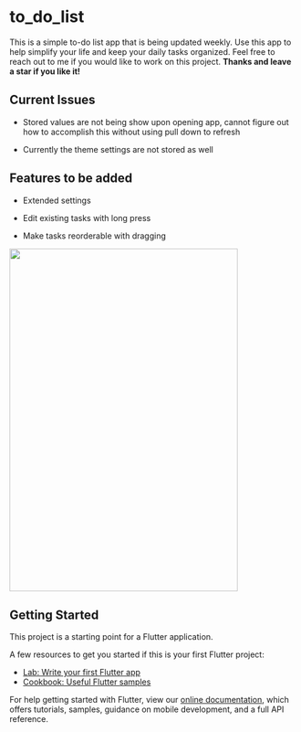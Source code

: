 # to_do_list

This is a simple to-do list app that is being updated weekly. Use this app to help
simplify your life and keep your daily tasks organized. Feel free to reach out to me 
if you would like to work on this project. **Thanks and leave a star if you like it!**

## Current Issues

- Stored values are not being show upon opening app, cannot figure out how to accomplish 
  this without using pull down to refresh
  
- Currently the theme settings are not stored as well

## Features to be added

- Extended settings

- Edit existing tasks with long press

- Make tasks reorderable with dragging


<img src="https://im2.ezgif.com/tmp/ezgif-2-87d82f04be7f.gif" width="400" height="600" />

## Getting Started

This project is a starting point for a Flutter application.

A few resources to get you started if this is your first Flutter project:

- [Lab: Write your first Flutter app](https://flutter.io/docs/get-started/codelab)
- [Cookbook: Useful Flutter samples](https://flutter.io/docs/cookbook)

For help getting started with Flutter, view our 
[online documentation](https://flutter.io/docs), which offers tutorials, 
samples, guidance on mobile development, and a full API reference.
